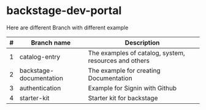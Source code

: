 # backstage-dev-portal

Here are different Branch with different example 

|#|Branch name| Description|
|---|---|---|
|1|catalog-entry| The examples of catalog, system, resources and others|
|2|backstage-documentation| The example for creating Documentation
|3|authentication| Example for Signin with Github|
|4|starter-kit| Starter  kit for backstage|
